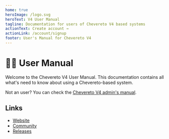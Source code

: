 ```yaml
---
home: true
heroImage: /logo.svg
heroText: V4 User Manual
tagline: Documentation for users of Chevereto V4 based systems
actionText: Create account →
actionLink: /account/signup
footer: User's Manual for Chevereto V4
---
```


# 👩‍💻 User Manual

Welcome to the Chevereto V4 User Manual. This documentation contains all what's need to know about using a Chevereto-based system.

Not an user? You can check the [Chevereto V4 admin's manual](https://v4-admin.chevereto.com/).

## Links

* [Website](https://chevereto.com/)
* [Community](https://chevereto.com/community/)
* [Releases](https://releases.chevereto.com/)
